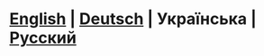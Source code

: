 # **[English](./README.md)** | **[Deutsch](./README_DE.md)** | **Українська** | **[Русский](./README_RU.md)**
